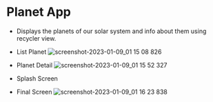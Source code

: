 # Planet App
 
- Displays the planets of our solar system and info about them using recycler view.
- List Planet
![screenshot-2023-01-09_01 15 08 826](https://user-images.githubusercontent.com/105309900/211212139-b2c50cc6-f627-4310-8b0e-1d247254f217.png)

- Planet Detail
![screenshot-2023-01-09_01 15 52 327](https://user-images.githubusercontent.com/105309900/211212172-890585c0-543e-40e8-b516-6c3b382de301.png)

- Splash Screen

- Final Screen
![screenshot-2023-01-09_01 16 23 838](https://user-images.githubusercontent.com/105309900/211212204-b68d58bd-487a-4d3e-a51d-307857fd6af5.png)
